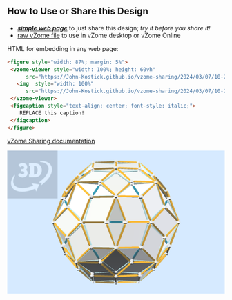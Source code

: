 
## How to Use or Share this Design

 - [***simple web page***](<https://John-Kostick.github.io/vzome-sharing/2024/03/07/10-29-26-120-Hedra/>) to just share this design; *try it before you share it!*
 - [raw vZome file](<https://raw.githubusercontent.com/John-Kostick/vzome-sharing/main/2024/03/07/10-29-26-120-Hedra/120-Hedra.vZome>) to use in vZome desktop or vZome Online
 
 HTML for embedding in any web page:
 ```html
<figure style="width: 87%; margin: 5%">
  <vzome-viewer style="width: 100%; height: 60vh"
       src="https://John-Kostick.github.io/vzome-sharing/2024/03/07/10-29-26-120-Hedra/120-Hedra.vZome" >
    <img  style="width: 100%"
       src="https://John-Kostick.github.io/vzome-sharing/2024/03/07/10-29-26-120-Hedra/120-Hedra.png" >
  </vzome-viewer>
  <figcaption style="text-align: center; font-style: italic;">
     REPLACE this caption!
  </figcaption>
</figure>
 ```

[vZome Sharing documentation](https://vzome.github.io/vzome/sharing.html#how-it-works)

![Image](<120-Hedra.png>)


